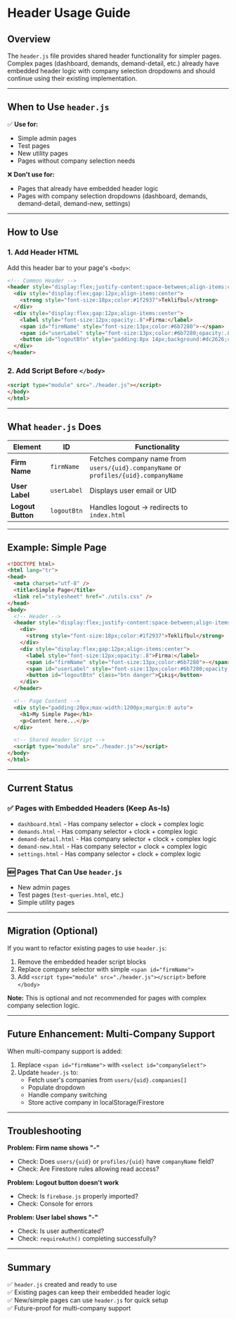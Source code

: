 # Header Usage Guide

## Overview

The `header.js` file provides shared header functionality for simpler pages. Complex pages (dashboard, demands, demand-detail, etc.) already have embedded header logic with company selection dropdowns and should continue using their existing implementation.

---

## When to Use `header.js`

✅ **Use for:**
- Simple admin pages
- Test pages  
- New utility pages
- Pages without company selection needs

❌ **Don't use for:**
- Pages that already have embedded header logic
- Pages with company selection dropdowns (dashboard, demands, demand-detail, demand-new, settings)

---

## How to Use

### 1. Add Header HTML

Add this header bar to your page's `<body>`:

```html
<!-- Common Header -->
<header style="display:flex;justify-content:space-between;align-items:center;gap:12px;padding:12px 16px;border-bottom:1px solid #e5e7eb;background:white;margin-bottom:20px">
  <div style="display:flex;gap:12px;align-items:center">
    <strong style="font-size:18px;color:#1f2937">Teklifbul</strong>
  </div>
  <div style="display:flex;gap:12px;align-items:center">
    <label style="font-size:12px;opacity:.8">Firma:</label>
    <span id="firmName" style="font-size:13px;color:#6b7280">-</span>
    <span id="userLabel" style="font-size:13px;color:#6b7280;opacity:.8">-</span>
    <button id="logoutBtn" style="padding:8px 14px;background:#dc2626;color:white;border:none;border-radius:6px;cursor:pointer;font-weight:500">Çıkış</button>
  </div>
</header>
```

### 2. Add Script Before `</body>`

```html
<script type="module" src="./header.js"></script>
</body>
</html>
```

---

## What `header.js` Does

| Element | ID | Functionality |
|---------|-----|---------------|
| **Firm Name** | `firmName` | Fetches company name from `users/{uid}.companyName` or `profiles/{uid}.companyName` |
| **User Label** | `userLabel` | Displays user email or UID |
| **Logout Button** | `logoutBtn` | Handles logout → redirects to `index.html` |

---

## Example: Simple Page

```html
<!DOCTYPE html>
<html lang="tr">
<head>
  <meta charset="utf-8" />
  <title>Simple Page</title>
  <link rel="stylesheet" href="./utils.css" />
</head>
<body>
  <!-- Header -->
  <header style="display:flex;justify-content:space-between;align-items:center;gap:12px;padding:12px 16px;border-bottom:1px solid #e5e7eb;background:white;margin-bottom:20px">
    <div>
      <strong style="font-size:18px;color:#1f2937">Teklifbul</strong>
    </div>
    <div style="display:flex;gap:12px;align-items:center">
      <label style="font-size:12px;opacity:.8">Firma:</label>
      <span id="firmName" style="font-size:13px;color:#6b7280">-</span>
      <span id="userLabel" style="font-size:13px;color:#6b7280;opacity:.8">-</span>
      <button id="logoutBtn" class="btn danger">Çıkış</button>
    </div>
  </header>

  <!-- Page Content -->
  <div style="padding:20px;max-width:1200px;margin:0 auto">
    <h1>My Simple Page</h1>
    <p>Content here...</p>
  </div>

  <!-- Shared Header Script -->
  <script type="module" src="./header.js"></script>
</body>
</html>
```

---

## Current Status

### ✅ Pages with Embedded Headers (Keep As-Is)
- `dashboard.html` - Has company selector + clock + complex logic
- `demands.html` - Has company selector + clock + complex logic
- `demand-detail.html` - Has company selector + clock + complex logic
- `demand-new.html` - Has company selector + clock + complex logic
- `settings.html` - Has company selector + clock + complex logic

### 🆕 Pages That Can Use `header.js`
- New admin pages
- Test pages (`test-queries.html`, etc.)
- Simple utility pages

---

## Migration (Optional)

If you want to refactor existing pages to use `header.js`:

1. Remove the embedded header script blocks
2. Replace company selector with simple `<span id="firmName">`
3. Add `<script type="module" src="./header.js"></script>` before `</body>`

**Note:** This is optional and not recommended for pages with complex company selection logic.

---

## Future Enhancement: Multi-Company Support

When multi-company support is added:

1. Replace `<span id="firmName">` with `<select id="companySelect">`
2. Update `header.js` to:
   - Fetch user's companies from `users/{uid}.companies[]`
   - Populate dropdown
   - Handle company switching
   - Store active company in localStorage/Firestore

---

## Troubleshooting

**Problem: Firm name shows "-"**
- Check: Does `users/{uid}` or `profiles/{uid}` have `companyName` field?
- Check: Are Firestore rules allowing read access?

**Problem: Logout button doesn't work**
- Check: Is `firebase.js` properly imported?
- Check: Console for errors

**Problem: User label shows "-"**
- Check: Is user authenticated?
- Check: `requireAuth()` completing successfully?

---

## Summary

✅ `header.js` created and ready to use  
✅ Existing pages can keep their embedded header logic  
✅ New/simple pages can use `header.js` for quick setup  
✅ Future-proof for multi-company support  
